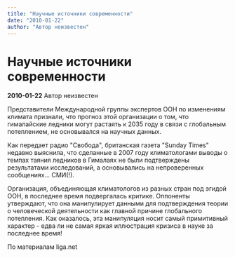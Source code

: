 ```yaml
---
title: "Научные источники современности"
date: "2010-01-22"
author: "Автор неизвестен"
---
```


# Научные источники современности

**2010-01-22** Автор неизвестен

Представители Международной группы экспертов ООН по изменениям климата признали, что прогноз этой организации о том, что гималайские ледники могут растаять к 2035 году в связи с глобальным потеплением, не основывался на научных данных.

Как передает радио "Свобода", британская газета "Sunday Times" недавно выяснила, что сделанные в 2007 году климатологами выводы о темпах таяния ледников в Гималаях не были подтверждены результатами исследований, а основывались на непроверенных сообщениях... СМИ(!).

Организация, объединяющая климатологов из разных стран под эгидой ООН, в последнее время подвергалась критике. Оппоненты утверждают, что она манипулирует данными для подтверждения теории о человеческой деятельности как главной причине глобального потепления. Как оказалось, эта манипуляция носит самый примитивный характер - едва ли не самая яркая иллюстрация кризиса в науке за последнее время!

По материалам liga.net